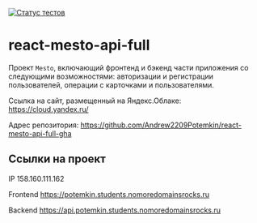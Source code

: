 [![Статус тестов](../../actions/workflows/tests.yml/badge.svg)](../../actions/workflows/tests.yml)

# react-mesto-api-full
Проект `Mesto`, включающий фронтенд и бэкенд части приложения со следующими возможностями: авторизации и регистрации пользователей, операции с карточками и пользователями.

Cсылка на сайт, размещенный на Яндекс.Облаке: https://cloud.yandex.ru/

Адрес репозитория: https://github.com/Andrew2209Potemkin/react-mesto-api-full-gha

## Ссылки на проект

IP 158.160.111.162

Frontend https://potemkin.students.nomoredomainsrocks.ru

Backend https://api.potemkin.students.nomoredomainsrocks.ru
